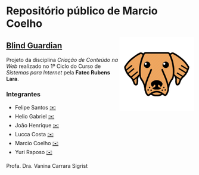 # Repositório público de Marcio Coelho

<img align="right" src="img/logo.png" width="200">

## [Blind Guardian](https://coelhomarcio.github.io/si-1st-ccw-bg/)

Projeto da disciplina _Criação de Conteúdo na Web_ realizado no 1º Ciclo do Curso de _Sistemas para Internet_ pela **Fatec Rubens Lara**.

### Integrantes

* Felipe Santos [✉️](mailto:felipe.f.f013@gmail.com)
* Helio Gabriel [✉️](mailto:helio.dias@fatec.sp.gov.br)
* João Henrique [✉️](mailto:asfagalde@gmail.com)
* Lucca Costa [✉️](mailto:lucca.santos@fatec.sp.gov.br)
* Marcio Coelho [✉️](mailto:marciocoelho@gmail.com)
* Yuri Raposo [✉️](mailto:yurioliveira1121@gmail.com)

Profa. Dra. Vanina Carrara Sigrist
